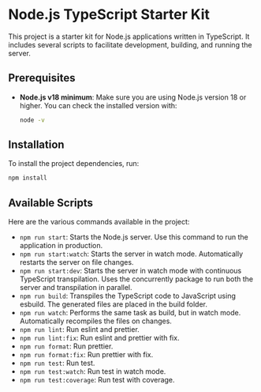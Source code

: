 # Node.js TypeScript Starter Kit

This project is a starter kit for Node.js applications written in TypeScript. It includes several scripts to facilitate development, building, and running the server.

## Prerequisites

- **Node.js v18 minimum**: Make sure you are using Node.js version 18 or higher. You can check the installed version with:
  ```bash
  node -v
  ```

## Installation

To install the project dependencies, run:

```bash
npm install
```

## Available Scripts

Here are the various commands available in the project:

- `npm run start`: Starts the Node.js server. Use this command to run the application in production.
- `npm run start:watch`: Starts the server in watch mode. Automatically restarts the server on file changes.
- `npm run start:dev`: Starts the server in watch mode with continuous TypeScript transpilation. Uses the concurrently package to run both the server and transpilation in parallel.
- `npm run build`: Transpiles the TypeScript code to JavaScript using esbuild. The generated files are placed in the build folder.
- `npm run watch`: Performs the same task as build, but in watch mode. Automatically recompiles the files on changes.
- `npm run lint`: Run eslint and prettier.
- `npm run lint:fix`: Run eslint and prettier with fix.
- `npm run format`: Run prettier.
- `npm run format:fix`: Run prettier with fix.
- `npm run test`: Run test.
- `npm run test:watch`: Run test in watch mode.
- `npm run test:coverage`: Run test with coverage.
